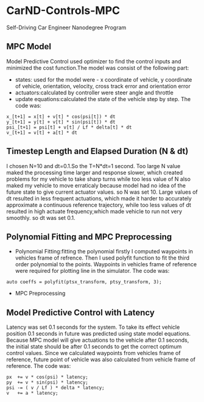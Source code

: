 # CarND-Controls-MPC
Self-Driving Car Engineer Nanodegree Program

## MPC Model
Model Predictive Control used optimizer to find the control inputs
and minimized the cost function.The model was consist of the following part:
* states: used for the model were - x coordinate of vehicle, y coordinate of vehicle, orientation, velocity, cross track error and orientation error
* actuators:calculated by controller were steer angle and throttle
* update equations:calculated the state of the vehicle step by step.
The code was:
```
x_[t+1] = x[t] + v[t] * cos(psi[t]) * dt
y_[t+1] = y[t] + v[t] * sin(psi[t]) * dt
psi_[t+1] = psi[t] + v[t] / Lf * delta[t] * dt
v_[t+1] = v[t] + a[t] * dt
```

## Timestep Length and Elapsed Duration (N & dt)

I chosen N=10 and dt=0.1.So the T=N*dt=1 second.
Too large N value maked the processing time larger and response slower, which created problems for my vehicle to take sharp turns
while too less value of N also maked my vehicle to move erraticaly because model had no idea of the future state to give current actuator values.
so N was set 10.
Large values of dt resulted in less frequent actuations, which made it harder to accurately approximate a continuous reference trajectory,
while too less values of dt resulted in high actuate frequency,which made vehicle to run not very smoothly.
so dt was set 0.1.


## Polynomial Fitting and MPC Preprocessing
* Polynomial Fitting:fitting the polynomial firstly I computed waypoints in vehicles frame of refrence.
Then I used polyfit function to fit the third order polynomial to the points.
Waypoints in vehicles frame of reference were required for plotting line in the simulator.
The code was:
```
auto coeffs = polyfit(ptsx_transform, ptsy_transform, 3);
```
* MPC Preprocessing


## Model Predictive Control with Latency
Latency was set 0.1 seconds for the system.
To take its effect vehicle position 0.1 seconds in future was predicted using state model equations.
Because MPC model will give actuations to the vehicle after 0.1 seconds,
the initial state should be after 0.1 seconds to get the correct optimum control values.
Since we calculated waypoints from vehicles frame of reference,
future point of vehicle was also calculated from vehicle frame of reference.
The code was:
```
px  += v * cos(psi) * latency;
py  += v * sin(psi) * latency;
psi -= ( v / Lf ) * delta * latency;
v   += a * latency;
```